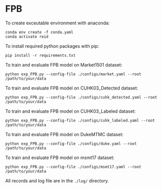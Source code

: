 # FPB

To create exceutable environment with anaconda:
```
conda env create -f conda.yaml
conda activate reid
```

To install required python packages with pip:
```
pip install -r requirements.txt
```

To train and evaluate FPB model on Market1501 dataset:
```
python exp_FPB.py --config-file ./configs/market.yaml --root /path/to/your/data
```

To train and evaluate FPB model on CUHK03_Detected dataset:
```
python exp_FPB.py --config-file ./configs/cuhk_detected.yaml --root /path/to/your/data
```

To train and evaluate FPB model on CUHK03_Labeled dataset:
```
python exp_FPB.py --config-file ./configs/cuhk_labeled.yaml --root /path/to/your/data
```

To train and evaluate FPB model on DukeMTMC dataset:
```
python exp_FPB.py --config-file ./configs/duke.yaml --root /path/to/your/data
```

To train and evaluate FPB model on msmt17 dataset:
```
python exp_FPB.py --config-file ./configs/msmt17.yaml --root /path/to/your/data
```

All records and log file are in the `./log/` directory.